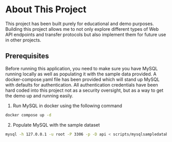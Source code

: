# About This Project

This project has been built purely for educational and demo purposes. Building this project allows me to not only explore different types of Web API endpoints and transfer protocols but also implement them for future use in other projects.

## Prerequisites

Before running this application, you need to make sure you have MySQL running locally as well as populating it with the sample data provided. A docker-compose.yaml file has been provided which will stand up MySQL with defaults for authentication. All authentication credentials have been hard coded into this project not as a security oversight, but as a way to get the demo up and running easily.

1. Run MySQL in docker using the following command
```bash
docker compose up -d
```
2. Populate MySQL with the sample dataset
```bash
mysql -h 127.0.0.1 -u root -P 3306 -p -D api < scripts/mysqlsampledatabase.sql 
```